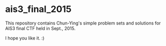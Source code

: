 # ais3_final_2015

This repository contains Chun-Ying's simple problem sets and solutions for
AIS3 final CTF held in Sept., 2015.

I hope you like it. :)

